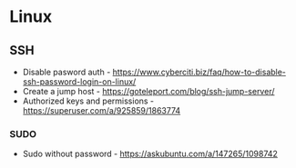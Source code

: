 # Linux

## SSH

* Disable pasword auth - https://www.cyberciti.biz/faq/how-to-disable-ssh-password-login-on-linux/
* Create a jump host - https://goteleport.com/blog/ssh-jump-server/
* Authorized keys and permissions - https://superuser.com/a/925859/1863774

### SUDO

* Sudo without password - https://askubuntu.com/a/147265/1098742
